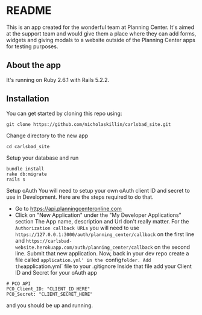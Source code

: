 # README

This is an app created for the wonderful team at Planning Center. It's aimed at the support team and would give them a place where they can add forms, widgets and giving modals to a website outside of the Planning Center apps for testing purposes.

## About the app

It's running on Ruby 2.6.1 with Rails 5.2.2.

## Installation

You can get started by cloning this repo using:

    git clone https://github.com/nicholaskillin/carlsbad_site.git

Change directory to the new app

    cd carlsbad_site

Setup your database and run

    bundle install
    rake db:migrate
    rails s

Setup oAuth
You will need to setup your own oAuth client ID and secret to use in Development. Here are the steps required to do that.
    
- Go to https://api.planningcenteronline.com
- Click on "New Application" under the "My Developer Applications" section
    The App name, description and Url don't really matter. For the `Authorization callback URLs` you will need to use `https://127.0.0.1:3000/auth/planning_center/callback` on the first line and `https://carlsbad-website.herokuapp.com/auth/planning_center/callback` on the second line.
    Submit that new application.
    Now, back in your dev repo create a file called `application.yml' in the `config` folder.
    Add the `application.yml` file to your .gitignore
    Inside that file add your Client ID and Secret for your oAuth app

```
# PCO API
PCO_Client_ID: "CLIENT_ID_HERE"
PCO_Secret: "CLIENT_SECRET_HERE"
```

and you should be up and running.